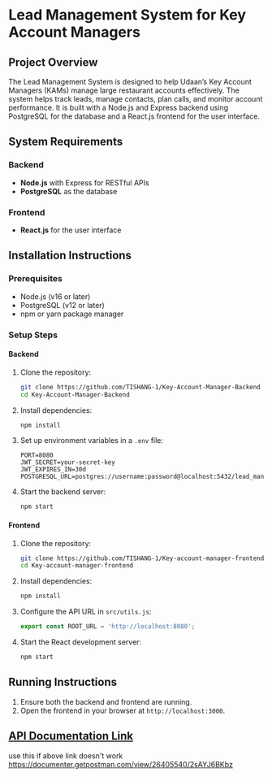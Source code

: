 # Lead Management System for Key Account Managers

## Project Overview
The Lead Management System is designed to help Udaan’s Key Account Managers (KAMs) manage large restaurant accounts effectively. The system helps track leads, manage contacts, plan calls, and monitor account performance. It is built with a Node.js and Express backend using PostgreSQL for the database and a React.js frontend for the user interface.

## System Requirements

### Backend
- **Node.js** with Express for RESTful APIs
- **PostgreSQL** as the database

### Frontend
- **React.js** for the user interface

## Installation Instructions

### Prerequisites
- Node.js (v16 or later)
- PostgreSQL (v12 or later)
- npm or yarn package manager

### Setup Steps

#### Backend
1. Clone the repository:
   ```bash
   git clone https://github.com/TISHANG-1/Key-Account-Manager-Backend
   cd Key-Account-Manager-Backend
   ```

2. Install dependencies:
   ```bash
   npm install
   ```

3. Set up environment variables in a `.env` file:
   ```env
   PORT=8080
   JWT_SECRET=your-secret-key
   JWT_EXPIRES_IN=30d
   POSTGRESQL_URL=postgres://username:password@localhost:5432/lead_management
   ```



5. Start the backend server:
   ```bash
   npm start
   ```

#### Frontend
1. Clone the repository:
   ```bash
   git clone https://github.com/TISHANG-1/Key-account-manager-frontend
   cd Key-account-manager-frontend
   ```

2. Install dependencies:
   ```bash
   npm install
   ```

3. Configure the API URL in `src/utils.js`:
   ```javascript
   export const ROOT_URL = 'http://localhost:8080';
   ```

4. Start the React development server:
   ```bash
   npm start
   ```

## Running Instructions
1. Ensure both the backend and frontend are running.
2. Open the frontend in your browser at `http://localhost:3000`.


## [API Documentation Link](https://documenter.getpostman.com/view/26405540/2sAYJ6BKbz)
use this if above link doesn't work https://documenter.getpostman.com/view/26405540/2sAYJ6BKbz
